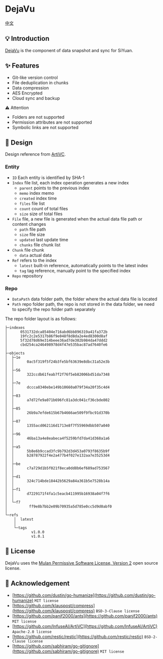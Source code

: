 # DejaVu

[中文](README_zh_CN.md)

## 💡 Introduction

[DejaVu](https://github.com/siyuan-note/dejavu) is the component of data snapshot and sync for SiYuan.

## ✨ Features

* Git-like version control
* File deduplication in chunks
* Data compression
* AES Encrypted
* Cloud sync and backup

⚠️ Attention

* Folders are not supported
* Permission attributes are not supported
* Symbolic links are not supported

## 🎨 Design

Design reference from [ArtiVC](https://github.com/InfuseAI/ArtiVC).

### Entity

* `ID` Each entity is identified by SHA-1
* `Index` file list, each index operation generates a new index
    * `parent` points to the previous index
    * `memo` index memo
    * `created` index time
    * `files` file list
    * `count` count of total files
    * `size` size of total files
* `File` file, a new file is generated when the actual data file path or content changes
    * `path` file path
    * `size` file size
    * `updated` last update time
    * `chunks` file chunk list
* `Chunk` file chunk
    * `data` actual data
* `Ref` refers to the index
    * `latest` built-in reference, automatically points to the latest index
    * `tag` tag reference, manually point to the specified index
* `Repo` repository

### Repo

* `DataPath` data folder path, the folder where the actual data file is located
* `Path` repo folder path, the repo is not stored in the data folder, we need to specify the repo folder path separately

The repo folder layout is as follows:

```text
├─indexes
│      0531732dca85404e716abd6bb896319a41fa372b
│      19fc2c2e5317b86f9e048f8d8da2e4ed8300d8af
│      5f32d78d69e314beee36ad7de302b984da47ddd2
│      cbd254ca246498978d4f47e535bac87ad7640fe6
│
├─objects
│  ├─1e
│  │      0ac5f319f5f24b3fe5bf63639e8dbc31a52e3b
│  │
│  ├─56
│  │      322ccdb61feab7f2f76f5eb82006bd51da7348
│  │
│  ├─7e
│  │      dccca8340ebe149b10660a079f34a20f35c4d4
│  │
│  ├─83
│  │      a7d72fe9a071b696fc81a3dc041cf36cbde802
│  │
│  ├─85
│  │      26b9a7efde615b67b4666ae509f9fbc91d370b
│  │
│  ├─87
│  │      1355acd062116d1713e8f7f55969dbb507a040
│  │
│  ├─96
│  │      46ba13a4e8eabeca4f5259bfd7da41d368a1a6
│  │
│  ├─a5
│  │      5b8e6b9ccad3fc9b792d3d453a0793f8635b9f
│  │      b28787922f4e2a477b4f027e132aa7e35253d4
│  │
│  ├─be
│  │      c7a729d1b5f021f8eca0dd8b6ef689ad753567
│  │
│  ├─d1
│  │      324c714bde18442b5629a84a361b5e7528b14a
│  │
│  ├─f1
│  │      d7229171f4fa1c5eacb411995b16938a04f7f6
│  │
│  └─f7
│          ff9e8b7bb2e09b70935a5d785e0cc5d9d0abf0
│
└─refs
    │  latest
    │
    └─tags
            v1.0.0
            v1.0.1
```

## 📄 License

DejaVu uses the [Mulan Permissive Software License, Version 2](http://license.coscl.org.cn/MulanPSL2) open source
license.

## 🙏 Acknowledgement

* [https://github.com/dustin/go-humanize](https://github.com/dustin/go-humanize) `MIT license`
* [https://github.com/klauspost/compress](https://github.com/klauspost/compress) `BSD-3-Clause license`
* [https://github.com/panjf2000/ants](https://github.com/panjf2000/ants) `MIT license`
* [https://github.com/InfuseAI/ArtiVC](https://github.com/InfuseAI/ArtiVC) `Apache-2.0 license`
* [https://github.com/restic/restic](https://github.com/restic/restic) `BSD-2-Clause license`
* [https://github.com/sabhiram/go-gitignore](https://github.com/sabhiram/go-gitignore) `MIT license`
